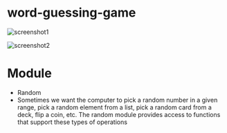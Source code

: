 # word-guessing-game
![screenshot1](https://user-images.githubusercontent.com/65463704/119291618-6613de00-bc6c-11eb-8737-f1def37b5b6e.png)

![screenshot2](https://user-images.githubusercontent.com/65463704/119291740-922f5f00-bc6c-11eb-811b-cca70ebec77d.png)

# Module
* Random
* Sometimes we want the computer to pick a random number in a given range, pick a random element from a list, pick a random card from a deck, flip a coin, etc. The random module provides access to functions that support these types of operations
